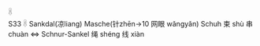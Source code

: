 𓋸  
S33 𓋸 Sankdal(凉liang) Masche(针zhēn->10 网眼 wǎngyǎn) Schuh 束 shù 串 chuàn ⇔ Schnur-Sankel 绳 shéng 线 xiàn  